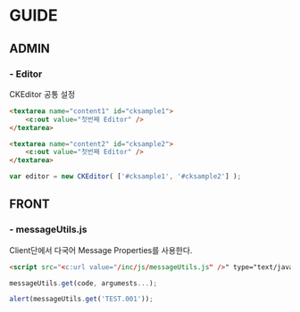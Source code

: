 
# GUIDE

## ADMIN
### - Editor
CKEditor 공통 설정
```html
<textarea name="content1" id="cksample1">
	<c:out value="첫번째 Editor" />
</textarea>

<textarea name="content2" id="cksample2">
	<c:out value="첫번째 Editor" />
</textarea>
```
```javascript
var editor = new CKEditor( ['#cksample1', '#cksample2'] );
```

## FRONT
### - messageUtils.js
Client단에서 다국어 Message Properties를 사용한다.
```html
<script src="<c:url value="/inc/js/messageUtils.js" />" type="text/javascript"></script>
```
```javascript
messageUtils.get(code, argumests...);

alert(messageUtils.get('TEST.001'));
```